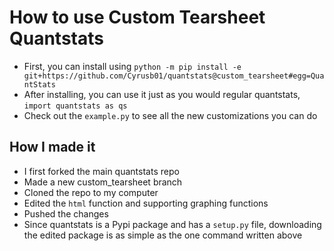# How to use Custom Tearsheet Quantstats

- First, you can install using `python -m pip install -e git+https://github.com/Cyrusb01/quantstats@custom_tearsheet#egg=QuantStats`
- After installing, you can use it just as you would regular quantstats, `import quantstats as qs` 
- Check out the `example.py` to see all the new customizations you can do

## How I made it
- I first forked the main quantstats repo 
- Made a new custom_tearsheet branch 
- Cloned the repo to my computer 
- Edited the `html` function and supporting graphing functions 
- Pushed the changes 
- Since quantstats is a Pypi package and has a `setup.py` file, downloading the edited package is as simple as the one command written above 



